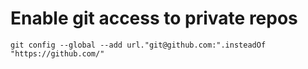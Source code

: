 # Enable git access to private repos

```
git config --global --add url."git@github.com:".insteadOf "https://github.com/"
```
